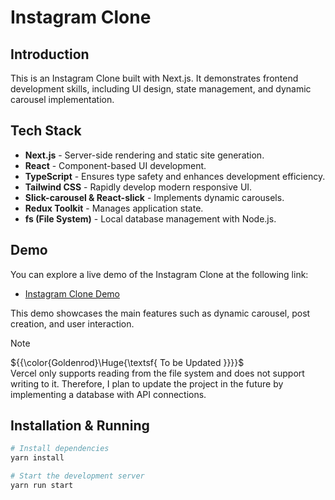 # Instagram Clone

## Introduction

This is an Instagram Clone built with Next.js. It demonstrates frontend development skills, including UI design, state management, and dynamic carousel implementation.

## Tech Stack

- **Next.js** - Server-side rendering and static site generation.
- **React** - Component-based UI development.
- **TypeScript** - Ensures type safety and enhances development efficiency.
- **Tailwind CSS** - Rapidly develop modern responsive UI.
- **Slick-carousel & React-slick** - Implements dynamic carousels.
- **Redux Toolkit** - Manages application state.
- **fs (File System)** - Local database management with Node.js.

## Demo

You can explore a live demo of the Instagram Clone at the following link:

- [Instagram Clone Demo](https://instagram-zeta-tawny.vercel.app/)

This demo showcases the main features such as dynamic carousel, post creation, and user interaction.

> [!NOTE]
> ${{\color{Goldenrod}\Huge{\textsf{  To be Updated \}}}}\$ <br/>
> Vercel only supports reading from the file system and does not support writing to it.
> Therefore, I plan to update the project in the future by implementing a database with API connections.

## Installation & Running

```bash
# Install dependencies
yarn install

# Start the development server
yarn run start
```

